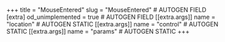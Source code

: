 +++
title = "MouseEntered"
slug = "MouseEntered" # AUTOGEN FIELD
[extra]
od_unimplemented = true # AUTOGEN FIELD
[[extra.args]]
name = "location" # AUTOGEN STATIC
[[extra.args]]
name = "control" # AUTOGEN STATIC
[[extra.args]]
name = "params" # AUTOGEN STATIC
+++